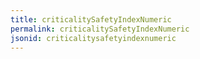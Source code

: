 ```yaml
---
title: criticalitySafetyIndexNumeric
permalink: criticalitySafetyIndexNumeric
jsonid: criticalitysafetyindexnumeric
---
```


